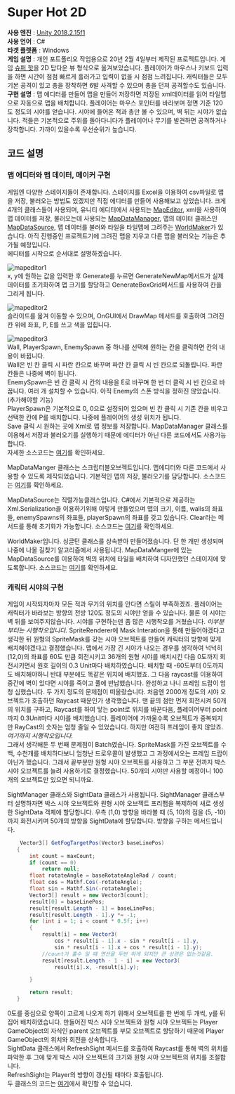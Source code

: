 # Super Hot 2D
**사용 엔진** : [Unity 2018.2.15f1](https://unity3d.com/kr/unity/whatsnew/unity-2018.2.15)   
**사용 언어** : C#   
**타겟 플렛폼** : Windows   
**게임 설명** : 개인 포트폴리오 작업용으로 20년 2월 4일부터 제작된 프로젝트입니다. 게임 [슈퍼 핫](https://store.steampowered.com/app/322500/SUPERHOT/)을 2D 탑다운 뷰 형식으로 옮겨보았습니다. 플레이어가 마우스나 키보드 입력을 하면 시간이 점점 빠르게 흘러가고 입력이 없을 시 점점 느려집니다. 캐릭터들은 모두 기본 공격이 있고 총을 장착하면 6발 사격할 수 있으며 총을 던져 공격할수도 있습니다.    
**구현 설명** : 맵 에디터를 만들어 맵을 만들어 저장하면 저장된 xml데이터를 읽어 타일맵으로 자동으로 맵을 배치합니다. 플레이어는 마우스 포인터를 바라보며 정면 기준 120도 정도의 시야를 얻습니다. 시야에 들어온 적과 총만 볼 수 있으며, 벽 뒤는 시야가 없습니다. 적들은 기본적으로 주위를 돌아다니다가 플레이어나 무기를 발견하면 공격하거나 장착합니다. 가까이 있을수록 우선순위가 높습니다.     

 ## 코드 설명
 ### 맵 에디터와 맵 데이터, 메이커 구현
 게임엔 다양한 스테이지들이 존재합니다. 스테이지를 Excel을 이용하여 csv파일로 맵을 저장, 불러오는 방법도 있겠지만 직접 에디터를 만들어 사용해보고 싶었습니다. 크게 4개의 클래스들이 사용되며, 유니티 에디터에서 사용되는 [MapEditor](Assets/Scripts/Editor/MapEditor.cs), xml을 사용하여 맵 데이터를 저장, 불러오는데 사용되는 [MapDataManager](Assets/Scripts/21.Map/MapDataManager.cs), 맵의 데이터 클래스인 [MapDataSource](Assets/Scripts/21.Map/MapDataSource.cs), 맵 데이터를 불러와 타일을 타일맵에 그려주는 [WorldMaker](Assets/Scripts/21.Map/WorldMaker.cs)가 있습니다. 아직 진행중인 프로젝트기에 그려진 맵을 지우고 다른 맵을 불러오는 기능은 추가될 예정입니다.   
 에디터를 시작으로 순서대로 설명하겠습니다.
 
 ![mapeditor1](https://user-images.githubusercontent.com/24664506/75951748-212d4b80-5ef0-11ea-8753-53d0351ef63a.JPG)   
x, y에 원하는 값을 입력한 후 Generate를 누르면 GenerateNewMap메서드가 실제 데이터를 초기화하여 맵 크기를 할당하고 GenerateBoxGrid메서드를 사용하여 칸을 그리게 됩니다.    

![mapeditor2](https://user-images.githubusercontent.com/24664506/75951750-24283c00-5ef0-11ea-9751-f5a5c971ac49.JPG)    
슬라이드를 옮겨 이동할 수 있으며, OnGUI에서 DrawMap 메서드를 호출하여 그려진 칸 위에 좌표, P, E를 쓰고 색을 입힙니다.     

![mapeditor3](https://user-images.githubusercontent.com/24664506/75951753-268a9600-5ef0-11ea-942c-66e4b56404b3.JPG)   
Wall, PlayerSpawn, EnemySpawn 중 하나를 선택해 원하는 칸을 클릭하면 칸의 내용이 바뀝니다.      
Wall은 빈 칸 클릭 시 파란 칸으로 바꾸며 파란 칸 클릭 시 빈 칸으로 되돌립니다. 파란 칸들은 나중에 벽이 됩니다.    
EnemySpawn은 빈 칸 클릭 시 칸의 내용을 E로 바꾸며 한 번 더 클릭 시 빈 칸으로 바꿉니다. 여러 개 설치할 수 있습니다. 아직 Enemy의 스폰 방식을 정하진 않았습니다. (추가해야할 기능)    
PlayerSpawn은 기본적으로 0, 0으로 설정되어 있으며 빈 칸 클릭 시 기존 칸을 비우고 선택한 칸에 P를 배치합니다. 나중에 플레이어의 생성 위치가 됩니다.    
Save 클릭 시 원하는 곳에 Xml로 맵 정보를 저장합니다. MapDataManager 클래스를 이용해서 저장과 불러오기를 실행하기 때문에 에디터가 아닌 다른 코드에서도 사용가능합니다.    
자세한 소스코드는 [여기](Assets/Scripts/Editor/MapEditor.cs)를 확인하세요.

MapDataManger 클래스는 스크립터블오브젝트입니다. 맵에디터와 다른 코드에서 사용할 수 있도록 제작되었습니다. 기본적인 맵의 저장, 불러오기를 담당합니다. 소스코드는 [여기](Assets/Scripts/21.Map/MapDataManager.cs)를 확인하세요.

MapDataSource는 직렬가능클래스입니다. C#에서 기본적으로 제공하는 Xml.Serialization을 이용하기위해 이렇게 만들었으며 맵의 크기, 이름, walls의 좌표들, enemySpawns의 좌표들, playerSpawn의 좌표를 갖고 있습니다. Clear라는 메서드를 통해 초기화가 가능합니다. 소스코드는 [여기](Assets/Scripts/21.Map/MapDataSource.cs)를 확인하세요.

WorldMaker입니다. 싱글턴 클래스를 상속받아 만들어졌습니다. 단 한 개만 생성되며 나중에 나올 길찾기 알고리즘에서 사용됩니다. MapDataManger에 있는 MapDataSource를 이용하여 벽의 위치에 타일을 배치하여 디자인했던 스테이지에 맞도록합니다. 소스코드는 [여기](Assets/Scripts/21.Map/WorldMaker.cs)를 확인하세요.

### 캐릭터 시야의 구현
 게임이 시작되자마자 모든 적과 무기의 위치를 안다면 스릴이 부족하겠죠. 플레이어는 캐릭터가 바라보는 방향의 전방 120도 정도의 시야만 얻을 수 있습니다. 물론 이 시야는 벽 뒤를 보여주지않습니다. 시야를 구현하는덴 좀 많은 시행착오를 거쳤습니다.
 *이부분부터는 시행착오입니다.* SpriteRenderer에 Mask Interation을 통해 만들어야겠다고 생각한 뒤 원형의 SpriteMask를 갖는 시야 오브젝트를 만들어 캐릭터의 방향에 맞게 배치해야겠다고 결정했습니다. 맵에서 가장 긴 시야가 나오는 경우를 생각하여 넉넉히 (12,0)의 좌표를 60도 만큼 회전시키고 36개의 원형 시야를 배치시킨 다음 0도까지 회전시키면서 원호 길이의 0.3 Unit마다 배치하였습니다. 배치할 때 -60도부터 0도까지도 배치해야하니 반대 부분에도 똑같은 위치에 배치했죠. 그 다음 raycast를 이용하여 중간에 벽이 있다면 시야를 죽이고 풀에 반납했습니다. 완성하고 나니 프레임 드랍이 엄청 심했습니다.
 두 가지 정도의 문제점이 떠올랐습니다. 처음엔 2000개 정도의 시야 오브젝트가 호출하던 Raycast 때문인가 생각했습니다. 맨 끝의 점만 먼저 회전시켜 50개의 위치를 구하고, Raycast를 하여 닿는 point로 위치를 바꾼다음, 플레이어부터 point까지 0.3Unit마다 시야를 배치했습니다. 플레이어에 가까울수록 오브젝트가 중복되지만 RayCast의 숫자는 엄청 줄일 수 있었습니다. 하지만 여전히 프레임이 좋지 않았죠. *여기까지 시행착오입니다.*   
 그래서 생각해둔 두 번째 문제점이 Batch였습니다. SpriteMask를 가진 오브젝트를 수백, 수천개를 배치하다보니 엄청난 드로우콜이 발생했고 그 과정에서오는 프레임 드랍이 아닌가 했습니다. 그래서 끝부분만 원형 시야 오브젝트를 사용하고 그 부분 전까지 박스 시야 오브젝트를 늘려 사용하기로 결정했습니다. 50개의 시야만 사용할 예정이니 100개의 오브젝트만 있으면 되니까요.
 
 SightManager 클래스와 SightData 클래스가 사용됩니다.
 SightManager 클래스부터 설명하자면 박스 시야 오브젝트와 원형 시야 오브젝트 프리팹을 복제하여 새로 생성한 SightData 객체에 할당합니다. 우측 (1,0) 방향을 바라볼 때 (5, 10)의 점을 (5, -10)까지 화전시키며 50개의 방향을 SightData에 할당합니다. 방향을 구하는 메서드입니다.  
 ```C#
     Vector3[] GetFogTargetPos(Vector3 baseLinePos)
    {
        int count = maxCount;
        if (count == 0)
            return null;
        float rotateAngle = baseRotateAngleRad / count;
        float cos = Mathf.Cos(-rotateAngle);
        float sin = Mathf.Sin(-rotateAngle);
        Vector3[] result = new Vector3[count];
        result[0] = baseLinePos;
        result[result.Length - 1] = baseLinePos;
        result[result.Length - 1].y *= -1;
        for (int i = 1; i < count * 0.5f; i++)
        {
            result[i] = new Vector3(
                cos * result[i - 1].x - sin * result[i - 1].y,
                sin * result[i - 1].x + cos * result[i - 1].y);
            //count가 홀수 일 때 연산을 두번 하게 되지만 큰 상관은 없는것같음. 
            result[result.Length - 1 - i] = new Vector3(
                result[i].x, -result[i].y);

        }

        return result;
    }
 ```
 0도를 중심으로 양쪽이 고르게 나오게 하기 위해서 오브젝트를 한 번에 두 개씩, y를 뒤집어 배치하였습니다. 만들어진 박스 시야 오브젝트와 원형 시야 오브젝트는 Player GameObject의 자식인 parent 오브젝트를 부모 오브젝트로 할당하기 때문에 Player GameObject의 위치와 회전을 상속합니다.      
 SightData 클래스에서 RefreshSight 메서드를 호출하여 Raycast를 통해 벽의 위치를 파악한 후 그에 맞게 박스 시야 오브젝트의 크기와 원형 시야 오브젝트의 위치를 조절합니다.     
 RefreshSight는 Player의 방향이 갱신될 때마다 호출됩니다.     
 두 클래스의 코드는 [여기](Assets/Scripts/01.Manager/SightManager.cs)에서 확인할 수 있습니다. 

